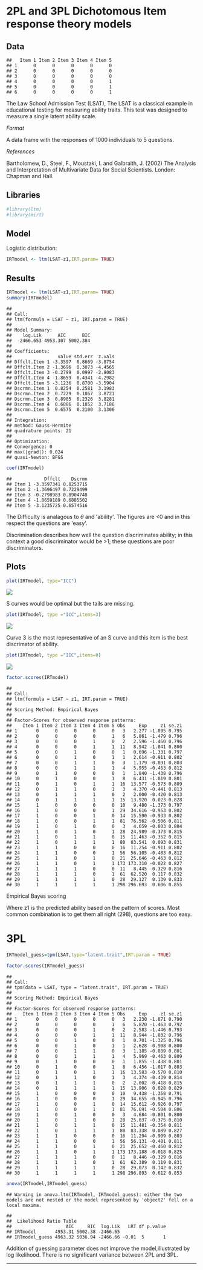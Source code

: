 2PL and 3PL Dichotomous Item response theory models
================

Data
----

    ##   Item 1 Item 2 Item 3 Item 4 Item 5
    ## 1      0      0      0      0      0
    ## 2      0      0      0      0      0
    ## 3      0      0      0      0      0
    ## 4      0      0      0      0      1
    ## 5      0      0      0      0      1
    ## 6      0      0      0      0      1

The Law School Admission Test (LSAT), The LSAT is a classical example in educational testing for measuring ability traits. This test was designed to measure a single latent ability scale.

*Format*

A data frame with the responses of 1000 individuals to 5 questions.

*References*

Bartholomew, D., Steel, F., Moustaki, I. and Galbraith, J. (2002) The Analysis and Interpretation of Multivariate Data for Social Scientists. London: Chapman and Hall.

Libraries
---------

``` r
#library(ltm)
#library(mirt)
```

Model
-----

Logistic distribution:

``` r
IRTmodel <- ltm(LSAT~z1,IRT.param= TRUE)
```

Results
-------

``` r
IRTmodel <- ltm(LSAT~z1,IRT.param= TRUE)
summary(IRTmodel)
```

    ## 
    ## Call:
    ## ltm(formula = LSAT ~ z1, IRT.param = TRUE)
    ## 
    ## Model Summary:
    ##    log.Lik      AIC      BIC
    ##  -2466.653 4953.307 5002.384
    ## 
    ## Coefficients:
    ##                 value std.err  z.vals
    ## Dffclt.Item 1 -3.3597  0.8669 -3.8754
    ## Dffclt.Item 2 -1.3696  0.3073 -4.4565
    ## Dffclt.Item 3 -0.2799  0.0997 -2.8083
    ## Dffclt.Item 4 -1.8659  0.4341 -4.2982
    ## Dffclt.Item 5 -3.1236  0.8700 -3.5904
    ## Dscrmn.Item 1  0.8254  0.2581  3.1983
    ## Dscrmn.Item 2  0.7229  0.1867  3.8721
    ## Dscrmn.Item 3  0.8905  0.2326  3.8281
    ## Dscrmn.Item 4  0.6886  0.1852  3.7186
    ## Dscrmn.Item 5  0.6575  0.2100  3.1306
    ## 
    ## Integration:
    ## method: Gauss-Hermite
    ## quadrature points: 21 
    ## 
    ## Optimization:
    ## Convergence: 0 
    ## max(|grad|): 0.024 
    ## quasi-Newton: BFGS

``` r
coef(IRTmodel)
```

    ##            Dffclt    Dscrmn
    ## Item 1 -3.3597341 0.8253715
    ## Item 2 -1.3696497 0.7229499
    ## Item 3 -0.2798983 0.8904748
    ## Item 4 -1.8659189 0.6885502
    ## Item 5 -3.1235725 0.6574516

The Difficulty is analagous to *θ* and 'ability'. The figures are &lt;0 and in this respect the questions are 'easy'.

Discrimination describes how well the question discriminates ability; in this context a good discriminator would be &gt;1; these questions are poor discriminators.

Plots
-----

``` r
plot(IRTmodel, type="ICC")
```

![](README_figs/README-unnamed-chunk-6-1.png)

S curves would be optimal but the tails are missing.

``` r
plot(IRTmodel, type ="ICC",items=3)
```

![](README_figs/README-unnamed-chunk-7-1.png)

Curve 3 is the most representative of an S curve and this item is the best discrimator of ability.

``` r
plot(IRTmodel, type ="IIC",items=0)      
```

![](README_figs/README-unnamed-chunk-8-1.png)

``` r
factor.scores(IRTmodel)
```

    ## 
    ## Call:
    ## ltm(formula = LSAT ~ z1, IRT.param = TRUE)
    ## 
    ## Scoring Method: Empirical Bayes
    ## 
    ## Factor-Scores for observed response patterns:
    ##    Item 1 Item 2 Item 3 Item 4 Item 5 Obs     Exp     z1 se.z1
    ## 1       0      0      0      0      0   3   2.277 -1.895 0.795
    ## 2       0      0      0      0      1   6   5.861 -1.479 0.796
    ## 3       0      0      0      1      0   2   2.596 -1.460 0.796
    ## 4       0      0      0      1      1  11   8.942 -1.041 0.800
    ## 5       0      0      1      0      0   1   0.696 -1.331 0.797
    ## 6       0      0      1      0      1   1   2.614 -0.911 0.802
    ## 7       0      0      1      1      0   3   1.179 -0.891 0.803
    ## 8       0      0      1      1      1   4   5.955 -0.463 0.812
    ## 9       0      1      0      0      0   1   1.840 -1.438 0.796
    ## 10      0      1      0      0      1   8   6.431 -1.019 0.801
    ## 11      0      1      0      1      1  16  13.577 -0.573 0.809
    ## 12      0      1      1      0      1   3   4.370 -0.441 0.813
    ## 13      0      1      1      1      0   2   2.000 -0.420 0.813
    ## 14      0      1      1      1      1  15  13.920  0.023 0.828
    ## 15      1      0      0      0      0  10   9.480 -1.373 0.797
    ## 16      1      0      0      0      1  29  34.616 -0.953 0.802
    ## 17      1      0      0      1      0  14  15.590 -0.933 0.802
    ## 18      1      0      0      1      1  81  76.562 -0.506 0.811
    ## 19      1      0      1      0      0   3   4.659 -0.803 0.804
    ## 20      1      0      1      0      1  28  24.989 -0.373 0.815
    ## 21      1      0      1      1      0  15  11.463 -0.352 0.815
    ## 22      1      0      1      1      1  80  83.541  0.093 0.831
    ## 23      1      1      0      0      0  16  11.254 -0.911 0.802
    ## 24      1      1      0      0      1  56  56.105 -0.483 0.812
    ## 25      1      1      0      1      0  21  25.646 -0.463 0.812
    ## 26      1      1      0      1      1 173 173.310 -0.022 0.827
    ## 27      1      1      1      0      0  11   8.445 -0.329 0.816
    ## 28      1      1      1      0      1  61  62.520  0.117 0.832
    ## 29      1      1      1      1      0  28  29.127  0.139 0.833
    ## 30      1      1      1      1      1 298 296.693  0.606 0.855

Empirical Bayes scoring

Where z1 is the predicted ability based on the pattern of scores. Most common combination is to get them all right (298), questions are too easy.

3PL
===

``` r
IRTmodel_guess=tpm(LSAT,type="latent.trait",IRT.param = TRUE)
```

``` r
factor.scores(IRTmodel_guess)
```

    ## 
    ## Call:
    ## tpm(data = LSAT, type = "latent.trait", IRT.param = TRUE)
    ## 
    ## Scoring Method: Empirical Bayes
    ## 
    ## Factor-Scores for observed response patterns:
    ##    Item 1 Item 2 Item 3 Item 4 Item 5 Obs     Exp     z1 se.z1
    ## 1       0      0      0      0      0   3   2.230 -1.871 0.790
    ## 2       0      0      0      0      1   6   5.820 -1.463 0.792
    ## 3       0      0      0      1      0   2   2.583 -1.446 0.793
    ## 4       0      0      0      1      1  11   8.944 -1.032 0.796
    ## 5       0      0      1      0      0   1   0.701 -1.325 0.796
    ## 6       0      0      1      0      1   1   2.628 -0.908 0.800
    ## 7       0      0      1      1      0   3   1.185 -0.889 0.801
    ## 8       0      0      1      1      1   4   5.969 -0.463 0.809
    ## 9       0      1      0      0      0   1   1.855 -1.438 0.801
    ## 10      0      1      0      0      1   8   6.456 -1.017 0.803
    ## 11      0      1      0      1      1  16  13.583 -0.570 0.810
    ## 12      0      1      1      0      1   3   4.374 -0.439 0.814
    ## 13      0      1      1      1      0   2   2.002 -0.418 0.815
    ## 14      0      1      1      1      1  15  13.906  0.028 0.829
    ## 15      1      0      0      0      0  10   9.438 -1.358 0.791
    ## 16      1      0      0      0      1  29  34.655 -0.945 0.796
    ## 17      1      0      0      1      0  14  15.612 -0.926 0.797
    ## 18      1      0      0      1      1  81  76.691 -0.504 0.806
    ## 19      1      0      1      0      0   3   4.684 -0.801 0.800
    ## 20      1      0      1      0      1  28  25.037 -0.375 0.810
    ## 21      1      0      1      1      0  15  11.481 -0.354 0.811
    ## 22      1      0      1      1      1  80  83.338  0.089 0.827
    ## 23      1      1      0      0      0  16  11.294 -0.909 0.803
    ## 24      1      1      0      0      1  56  56.131 -0.481 0.811
    ## 25      1      1      0      1      0  21  25.652 -0.460 0.812
    ## 26      1      1      0      1      1 173 173.188 -0.018 0.825
    ## 27      1      1      1      0      0  11   8.446 -0.329 0.816
    ## 28      1      1      1      0      1  61  62.389  0.119 0.831
    ## 29      1      1      1      1      0  28  29.073  0.142 0.832
    ## 30      1      1      1      1      1 298 296.893  0.612 0.853

``` r
anova(IRTmodel,IRTmodel_guess)  
```

    ## Warning in anova.ltm(IRTmodel, IRTmodel_guess): either the two models are not nested or the model represented by 'object2' fell on a local maxima.

    ## 
    ##  Likelihood Ratio Table
    ##                    AIC     BIC  log.Lik   LRT df p.value
    ## IRTmodel       4953.31 5002.38 -2466.65                 
    ## IRTmodel_guess 4963.32 5036.94 -2466.66 -0.01  5       1

Addition of guessing parameter does not improve the model,illustrated by log likelihood.
There is no significant variance between 2PL and 3PL.

------------------------------------------------------------------------
